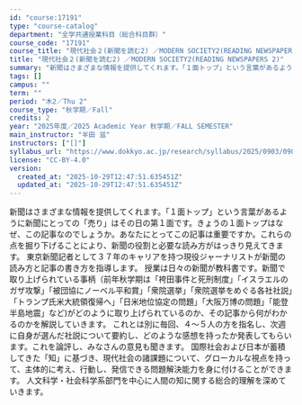 ```yaml
---
id: "course:17191"
type: "course-catalog"
department: "全学共通授業科目（総合科目群）"
course_code: "17191"
course_title: "現代社会２(新聞を読む2) ／MODERN SOCIETY2(READING NEWSPAPERS 2)"
title: "現代社会２(新聞を読む2) ／MODERN SOCIETY2(READING NEWSPAPERS 2)"
summary: "新聞はさまざまな情報を提供してくれます。「１面トップ」という言葉があるように新聞にとっての「売り」はその日の第１面です。きょうの１面トップはなぜ、この記事なのでしょうか。あなたにとってこの記事は重要ですか。これらの点を掘り下げることにより、…"
tags: []
campus: ""
term: ""
period: "木2／Thu 2"
course_type: "秋学期／Fall"
credits: 2
year: "2025年度／2025 Academic Year 秋学期／FALL SEMESTER"
main_instructor: "半田 滋"
instructors: ["[]"]
syllabus_url: "https://www.dokkyo.ac.jp/research/syllabus/2025/0903/0903_17191_ja_JP.html"
license: "CC-BY-4.0"
version:
  created_at: "2025-10-29T12:47:51.635451Z"
  updated_at: "2025-10-29T12:47:51.635451Z"
---
```

新聞はさまざまな情報を提供してくれます。「１面トップ」という言葉があるように新聞にとっての「売り」はその日の第１面です。きょうの１面トップはなぜ、この記事なのでしょうか。あなたにとってこの記事は重要ですか。これらの点を掘り下げることにより、新聞の役割と必要な読み方がはっきり見えてきます。 東京新聞記者として３７年のキャリアを持つ現役ジャーナリストが新聞の読み方と記事の書き方を指導します。 授業は日々の新聞が教科書です。新聞で取り上げられている事柄（前年秋学期は「袴田事件と死刑制度」「イスラエルのガザ攻撃」「被団協にノーベル平和賞」「衆院選挙」「衆院選挙をめぐる各社社説」「トランプ氏米大統領復帰へ」「日米地位協定の問題」「大阪万博の問題」「能登半島地震」など)がどのように取り上げられているのか、その記事から何がわかるのかを解説していきます。 これとは別に毎回、４～５人の方を指名し、次週に自身が選んだ社説について要約し、どのような感想を持ったか発表してもらいます。これを論評し、みなさんの意見も聞きます。 国際社会および日本が蓄積してきた「知」に基づき、現代社会の諸課題について、グローカルな視点を持って、主体的に考え、行動し、発信できる問題解決能力を身に付けることができます。 人文科学・社会科学系部門を中心に人間の知に関する総合的理解を深めていきます。
